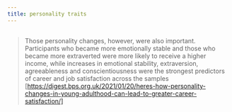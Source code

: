 ```yaml
---
title: personality traits
---
```


##
> Those personality changes, however, were also important. Participants who became more emotionally stable and those who became more extraverted were more likely to receive a higher income, while increases in emotional stability, extraversion, agreeableness and conscientiousness were the strongest predictors of career and job satisfaction across the samples
[https://digest.bps.org.uk/2021/01/20/heres-how-personality-changes-in-young-adulthood-can-lead-to-greater-career-satisfaction/]
##
